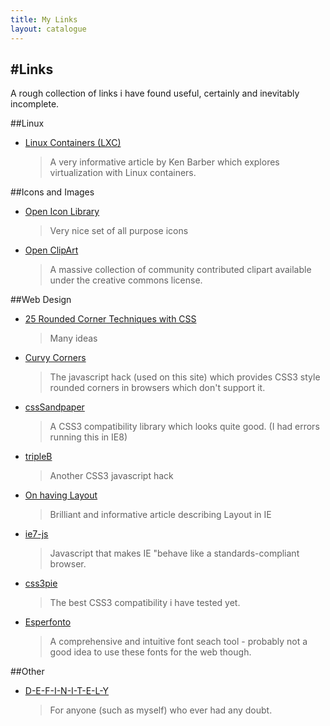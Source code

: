 ```yaml
---
title: My Links
layout: catalogue
---
```

#Links
------
A rough collection of links i have found useful, certainly and inevitably incomplete.

##Linux
* [Linux Containers (LXC)](http://sysadvent.blogspot.com/2010/12/day-1-linux-containers-lxc.html)
  > A very informative article by Ken Barber which explores virtualization
  > with Linux containers.

##Icons and Images
* [Open Icon Library](http://openiconlibrary.sourceforge.net/ "Open icons")
  > Very nice set of all purpose icons
* [Open ClipArt](http://www.openclipart.org/ "Open clip art")
  > A massive collection of community contributed clipart available under the
  > creative commons license. 

##Web Design
* [25 Rounded Corner Techniques with CSS](http://www.devwebpro.com/25-rounded-corners-techniques-with-css/)
  > Many ideas
* [Curvy Corners](http://www.curvycorners.net/)
  > The javascript hack (used on this site) which provides CSS3 style rounded
  > corners in browsers which don't support it.
* [cssSandpaper](http://www.useragentman.com/blog/csssandpaper-a-css3-javascript-library/)
  > A CSS3 compatibility library which looks quite good. (I had errors running this in IE8)
* [tripleB](http://www.netzgesta.de/tripleb/)
  > Another CSS3 javascript hack
* [On having Layout](http://www.satzansatz.de/cssd/onhavinglayout.html)
  > Brilliant and informative article describing Layout in IE
* [ie7-js](http://code.google.com/p/ie7-js/)
  > Javascript that makes IE "behave like a standards-compliant browser.
* [css3pie](http://css3pie.com/)
  > The best CSS3 compatibility i have tested yet.
* [Esperfonto](http://esperfonto.com/)
  > A comprehensive and intuitive font seach tool - probably not a good idea 
  > to use these fonts for the web though.

##Other
* [D-E-F-I-N-I-T-E-L-Y](http://www.d-e-f-i-n-i-t-e-l-y.com/)
  > For anyone (such as myself) who ever had any doubt.
